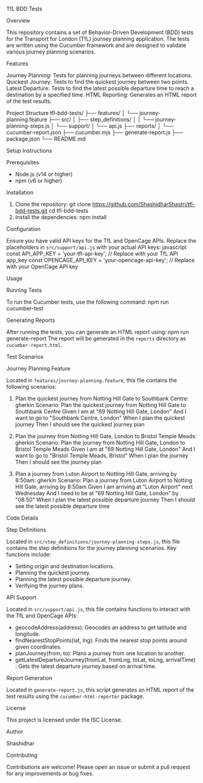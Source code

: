 TfL BDD Tests

Overview

This repository contains a set of Behavior-Driven Development (BDD) tests for the Transport for London (TfL) journey planning application. The tests are written using the Cucumber framework and are designed to validate various journey planning scenarios.

Features

Journey Planning: Tests for planning journeys between different locations.
Quickest Journey: Tests to find the quickest journey between two points.
Latest Departure: Tests to find the latest possible departure time to reach a destination by a specified time.
HTML Reporting: Generates an HTML report of the test results.

Project Structure
tfl-bdd-tests/ 
├── features/ 
│   └── journey-planning.feature 
├── src/ 
│   ├── step_definitions/ 
│   │   └── journey-planning-steps.js 
│   └── support/ 
│       └── api.js 
├── reports/ 
│   └── cucumber-report.json 
├── cucumber.mjs 
├── generate-report.js 
├── package.json 
└── README.md

Setup Instructions

Prerequisites
- Node.js (v14 or higher)
- npm (v6 or higher)

Installation

1. Clone the repository:
    git clone https://github.com/ShashidharShastri/tfl-bdd-tests.git
    cd tfl-bdd-tests
2. Install the dependencies:
    npm install

Configuration

Ensure you have valid API keys for the TfL and OpenCage APIs. Replace the placeholders in `src/support/api.js` with your actual API keys:
javascript 
const API_APP_KEY = 'your-tfl-api-key'; // Replace with your TfL API app_key 
const OPENCAGE_API_KEY = 'your-opencage-api-key'; // Replace with your OpenCage API key

Usage

Running Tests

To run the Cucumber tests, use the following command:
npm run cucumber-test

Generating Reports

After running the tests, you can generate an HTML report using:
npm run generate-report
The report will be generated in the `reports` directory as `cucumber-report.html`.

Test Scenarios

Journey Planning Feature

Located in `features/journey-planning.feature`, this file contains the following scenarios:

1. Plan the quickest journey from Notting Hill Gate to Southbank Centre:
gherkin 
    Scenario: Plan the quickest journey from Notting Hill Gate to Southbank Centre 
      Given I am at "69 Notting Hill Gate, London" 
      And I want to go to "Southbank Centre, London" 
      When I plan the quickest journey 
      Then I should see the quickest journey plan

2. Plan the journey from Notting Hill Gate, London to Bristol Temple Meads:
gherkin 
    Scenario: Plan the journey from Notting Hill Gate, London to Bristol Temple Meads 
      Given I am at "69 Notting Hill Gate, London" 
      And I want to go to "Bristol Temple Meads, Bristol" 
      When I plan the journey 
      Then I should see the journey plan

3. Plan a journey from Luton Airport to Notting Hill Gate, arriving by 8:50am:
gherkin 
    Scenario: Plan a journey from Luton Airport to Notting Hill Gate, arriving by 8:50am 
      Given I am arriving at "Luton Airport" next Wednesday 
      And I need to be at "69 Notting Hill Gate, London" by "08:50" 
      When I plan the latest possible departure journey 
      Then I should see the latest possible departure time

Code Details

Step Definitions

Located in `src/step_definitions/journey-planning-steps.js`, this file contains the step definitions for the journey planning scenarios. Key functions include:

- Setting origin and destination locations.
- Planning the quickest journey.
- Planning the latest possible departure journey.
- Verifying the journey plans.

API Support

Located in `src/support/api.js`, this file contains functions to interact with the TfL and OpenCage APIs:

- geocodeAddress(address): Geocodes an address to get latitude and longitude.
- findNearestStopPoints(lat, lng): Finds the nearest stop points around given coordinates.
- planJourney(from, to): Plans a journey from one location to another.
- getLatestDepartureJourney(fromLat, fromLng, toLat, toLng, arrivalTime) : Gets the latest departure journey based on arrival time.

Report Generation

Located in `generate-report.js`, this script generates an HTML report of the test results using the `cucumber-html-reporter` package.

License

This project is licensed under the ISC License.

Author

Shashidhar

Contributing

Contributions are welcome! Please open an issue or submit a pull request for any improvements or bug fixes.

